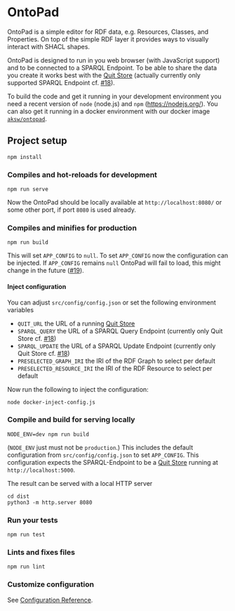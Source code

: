 # OntoPad

OntoPad is a simple editor for RDF data, e.g. Resources, Classes, and Properties. On top of the simple RDF layer it provides ways to visually interact with SHACL shapes.

OntoPad is designed to run in you web browser (with JavaScript support) and to be connected to a SPARQL Endpoint. To be able to share the data you create it works best with the [Quit Store](https://github.com/AKSW/QuitStore) (actually currently only supported SPARQL Endpoint cf. [#18](https://github.com/AKSW/OntoPad/issues/18)).

To build the code and get it running in your development environment you need a recent version of `node` (node.js) and `npm` (https://nodejs.org/).
You can also get it running in a docker environment with our docker image [`aksw/ontopad`](https://hub.docker.com/r/aksw/ontopad).

## Project setup
```
npm install
```

### Compiles and hot-reloads for development
```
npm run serve
```

Now the OntoPad should be locally available at `http://localhost:8080/` or some other port, if port `8080` is used already.

### Compiles and minifies for production
```
npm run build
```

This will set `APP_CONFIG` to `null`. To set `APP_CONFIG` now the configuration can be injected. If `APP_CONFIG` remains `null` OntoPad will fail to load, this might change in the future ([#19](https://github.com/AKSW/OntoPad/issues/19)).

#### Inject configuration

You can adjust `src/config/config.json` or set the following environment variables

- `QUIT_URL` the URL of a running [Quit Store](https://github.com/AKSW/QuitStore)
- `SPARQL_QUERY` the URL of a SPARQL Query Endpoint (currently only Quit Store cf. [#18](https://github.com/AKSW/OntoPad/issues/18))
- `SPARQL_UPDATE` the URL of a SPARQL Update Endpoint (currently only Quit Store cf. [#18](https://github.com/AKSW/OntoPad/issues/18))
- `PRESELECTED_GRAPH_IRI` the IRI of the RDF Graph to select per default
- `PRESELECTED_RESOURCE_IRI` the IRI of the RDF Resource to select per default

Now run the following to inject the configuration:

```
node docker-inject-config.js
```

### Compile and build for serving locally
```
NODE_ENV=dev npm run build
```

(`NODE_ENV` just must not be `production`.)
This includes the default configuration from `src/config/config.json` to set `APP_CONFIG`.
This configuration expects the SPARQL-Endpoint to be a [Quit Store](https://github.com/AKSW/QuitStore) running at `http://localhost:5000`.

The result can be served with a local HTTP server

```
cd dist
python3 -m http.server 8080
```

### Run your tests
```
npm run test
```

### Lints and fixes files
```
npm run lint
```

### Customize configuration
See [Configuration Reference](https://cli.vuejs.org/config/).
